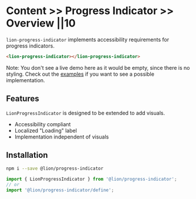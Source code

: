 # Content >> Progress Indicator >> Overview ||10

`lion-progress-indicator` implements accessibility requirements for progress indicators.

```html
<lion-progress-indicator></lion-progress-indicator>
```

Note: You don't see a live demo here as it would be empty, since there is no styling. Check out the [examples](./examples.md) if you want to see a possible implementation.

## Features

`LionProgressIndicator` is designed to be extended to add visuals.

- Accessibility compliant
- Localized "Loading" label
- Implementation independent of visuals

## Installation

```bash
npm i --save @lion/progress-indicator
```

```js
import { LionProgressIndicator } from '@lion/progress-indicator';
// or
import '@lion/progress-indicator/define';
```
